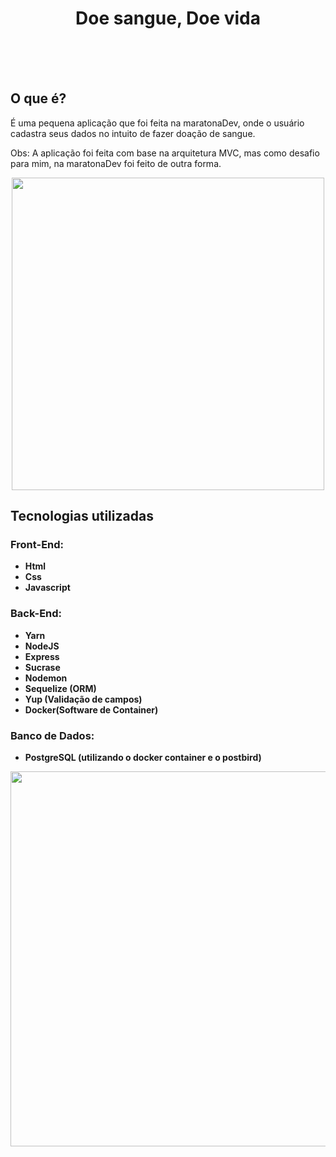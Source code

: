 <h1 align="center"> Doe sangue, Doe vida</h1>
</br>
</br>
</br>



## O que é?
É uma pequena aplicação que foi feita na maratonaDev, onde o usuário cadastra seus dados no intuito de fazer doação de sangue.

Obs: A aplicação foi feita com base na arquitetura MVC, mas como desafio para mim, na maratonaDev foi feito de outra forma.

<p align="center">
  <img  src="https://i.imgur.com/2Mvde59.gif" heigth="500" width="500">
</p>

## Tecnologias utilizadas


<h3><strong>Front-End:<strong></h3>
                     
  - Html
  - Css
  - Javascript 
    

<h3><strong>Back-End:<strong></h3>
  
 - Yarn 
 - NodeJS 
 - Express 
 - Sucrase
 - Nodemon    
 - Sequelize (ORM)
 - Yup (Validação de campos)
 - Docker(Software de Container)
 
<h3><strong>Banco de Dados:<strong></h3>
  
 - PostgreSQL (utilizando o docker container e o postbird)
   
<p align="center">
  <img  src="https://i.imgur.com/EyTfxGm.png" heigth="600" width="600">
</p>
   
  
   

